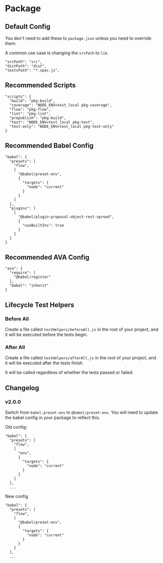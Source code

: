 # Package

## Default Config

You don't need to add these to `package.json` unless you need to override them.

A common use case is changing the `srcPath` to `lib`.

```
"srcPath": "src",
"distPath": "dist",
"testsPath": "*.spec.js",
```

## Recommended Scripts

```
"scripts": {
  "build": "pkg-build",
  "coverage": "NODE_ENV=test_local pkg-coverage",
  "flow": "pkg-flow",
  "lint": "pkg-lint",
  "prepublish": "pkg-build",
  "test": "NODE_ENV=test_local pkg-test",
  "test-only": "NODE_ENV=test_local pkg-test-only"
}
```

## Recommended Babel Config

```
"babel": {
  "presets": [
    "flow",
    [
      "@babel/preset-env",
      {
        "targets": {
          "node": "current"
        }
      }
    ]
  ],
  "plugins": [
    [
      "@babel/plugin-proposal-object-rest-spread",
      {
        "useBuiltIns": true
      }
    ]
  ]
}
```

## Recommended AVA Config

```
"ava": {
  "require": [
    "@babel/register"
  ],
  "babel": "inherit"
}
```

## Lifecycle Test Helpers

### Before All

Create a file called `testHelpers/beforeAll.js` in the root of your project,
and it will be executed before the tests begin.

### After All

Create a file called `testHelpers/afterAll.js` in the root of your project,
and it will be executed after the tests finish.

It will be called regardless of whether the tests passed or failed.

## Changelog

### v2.0.0

Switch from `babel-preset-env` to `@babel/preset-env`. You will need to update
the babel config in your package to reflect this.

Old config:

```
"babel": {
  "presets": [
    "flow",
    [
      "env",
      {
        "targets": {
          "node": "current"
        }
      }
    ]
  ],
  ...
```

New config

```
"babel": {
  "presets": [
    "flow",
    [
      "@babel/preset-env",
      {
        "targets": {
          "node": "current"
        }
      }
    ]
  ],
  ...
```
